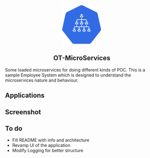 <div align="center">
  <img src="./static/logo.svg" height="130" width="130">
  <h2>OT-MicroServices</h2>
</div>

Some loaded microservices for doing different kinds of POC. This is a sample Employee System which is designed to understand the microservices nature and behaviour.

## Applications



## Screenshot


## To do
- Fill README with info and architecture
- Revamp UI of the application
- Modify Logging for better structure

